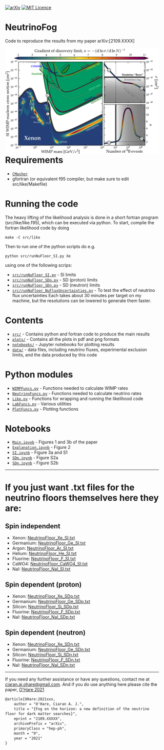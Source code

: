 [![arXiv](https://img.shields.io/badge/arXiv-2105.04565-B31B1B.svg)](https://arxiv.org/abs/2109.XXXX)
[![MIT Licence](https://badges.frapsoft.com/os/mit/mit.svg?v=103)](https://opensource.org/licenses/mit-license.php)

# NeutrinoFog
Code to reproduce the results from my paper arXiv:[2109.XXXX]

[<img align="right" src="plots/plots_png/NuFloorExplanation.png" height="350">](https://github.com/cajohare/NeutrinoFog/raw/master/plots/plots_png/NuFloorExplanation.png)

---

# Requirements
* [`CMasher`](https://cmasher.readthedocs.io/)
* gfortran (or equivalent f95 compiler, but make sure to edit src/like/Makefile)

# Running the code
The heavy lifting of the likelihood analysis is done in a short fortran program (src/like/like.f95), which can be executed via python. To start, compile the fortran likelihood code by doing
```
make -C src/like
```
Then to run one of the python scripts do e.g.
```
python src/runNuFloor_SI.py Xe
```
using one of the following scrips:
* [`src/runNuFloor_SI.py`](https://github.com/cajohare/NeutrinoFog/tree/main/src/runNuFloor_SI.py) - SI limits
* [`src/runNuFloor_SDp.py`](https://github.com/cajohare/NeutrinoFog/tree/main/src/runNuFloor_SDp.py) - SD (proton) limits
* [`src/runNuFloor_SDn.py`](https://github.com/cajohare/NeutrinoFog/tree/main/src/runNuFloor_SDn.py) - SD (neutron) limits
* [`src/runNuFloor_NuFluxUncertainties.py`](https://github.com/cajohare/NeutrinoFog/tree/main/src/runNuFloor_NuFluxUncertainties.py) - To test the effect of neutrino flux uncertainties
Each takes about 30 minutes per target on my machine, but the resolutions can be lowered to generate them faster.

# Contents
* [`src/`](https://github.com/cajohare/NeutrinoFog/tree/main/src) - Contains python and fortran code to produce the main results
* [`plots/`](https://github.com/cajohare/NeutrinoFog/tree/main/plots) - Contains all the plots in pdf and png formats
* [`notebooks/`](https://github.com/cajohare/NeutrinoFog/tree/main/notebooks) - Jupyter notebooks for plotting results
* [`data/`](https://github.com/cajohare/NeutrinoFog/tree/main/notebooks) - data files, including neutrino fluxes, experimental exclusion limits, and the data produced by this code

# Python modules
* [`WIMPFuncs.py`](https://github.com/cajohare/NeutrinoFog/blob/master/code/WIMPFuncs.py) - Functions needed to calculate WIMP rates
* [`NeutrinoFuncs.py`](https://github.com/cajohare/NeutrinoFog/blob/master/code/NeutrinoFuncs.py) - Functions needed to calculate neutrino rates
* [`Like.py`](https://github.com/cajohare/NeutrinoFog/blob/master/code/Like.py) - Functions for wrapping and running the likelihood code
* [`LabFuncs.py`](https://github.com/cajohare/NeutrinoFog/blob/master/code/LabFuncs.py) - Various utilities
* [`PlotFuncs.py`](https://github.com/cajohare/NeutrinoFog/blob/master/code/PlotFuncs.py) - Plotting functions

# Notebooks
* [`Main.ipynb`](https://github.com/cajohare/NeutrinoFog/blob/master/code/Main.ipynb) - Figures 1 and 3b of the paper
* [`Explanation.ipynb`](https://github.com/cajohare/NeutrinoFog/blob/master/code/Explanation.ipynb) - Figure 2
* [`SI.ipynb`](https://github.com/cajohare/NeutrinoFog/blob/master/code/SI.ipynb) - Figure 3a and S1
* [`SDp.ipynb`](https://github.com/cajohare/NeutrinoFog/blob/master/code/SDp.ipynb) - Figure S2a
* [`SDn.ipynb`](https://github.com/cajohare/NeutrinoFog/blob/master/code/SDn.ipynb) - Figure S2b

---

# If you just want .txt files for the neutrino floors themselves here they are:
## Spin independent
* Xenon: [NeutrinoFloor_Xe_SI.txt](https://github.com/cajohare/NeutrinoFog/raw/master/data/floors/NeutrinoFloor_Xe_SI.txt)
* Germanium: [NeutrinoFloor_Ge_SI.txt](https://github.com/cajohare/NeutrinoFog/raw/master/data/floors/NeutrinoFloor_Ge_SI.txt)
* Argon: [NeutrinoFloor_Ar_SI.txt](https://github.com/cajohare/NeutrinoFog/raw/master/data/floors/NeutrinoFloor_Ar_SI.txt)
* Helium: [NeutrinoFloor_He_SI.txt](https://github.com/cajohare/NeutrinoFog/raw/master/data/floors/NeutrinoFloor_He_SI.txt)
* Fluorine: [NeutrinoFloor_F_SI.txt](https://github.com/cajohare/NeutrinoFog/raw/master/data/floors/NeutrinoFloor_F_SI.txt)
* CaWO4: [NeutrinoFloor_CaWO4_SI.txt](https://github.com/cajohare/NeutrinoFog/raw/master/data/floors/NeutrinoFloor_CaWO4_SI.txt)
* NaI: [NeutrinoFloor_NaI_SI.txt](https://github.com/cajohare/NeutrinoFog/raw/master/data/floors/NeutrinoFloor_NaI_SI.txt)

## Spin dependent (proton)
* Xenon: [NeutrinoFloor_Xe_SDp.txt](https://github.com/cajohare/NeutrinoFog/raw/master/data/floors/NeutrinoFloor_Xe_SDp.txt)
* Germanium: [NeutrinoFloor_Ge_SDp.txt](https://github.com/cajohare/NeutrinoFog/raw/master/data/floors/NeutrinoFloor_Ge_SDp.txt)
* Silicon: [NeutrinoFloor_Si_SDp.txt](https://github.com/cajohare/NeutrinoFog/raw/master/data/floors/NeutrinoFloor_Si_SDp.txt)
* Fluorine: [NeutrinoFloor_F_SDp.txt](https://github.com/cajohare/NeutrinoFog/raw/master/data/floors/NeutrinoFloor_F_SDp.txt)
* NaI: [NeutrinoFloor_NaI_SDp.txt](https://github.com/cajohare/NeutrinoFog/raw/master/data/floors/NeutrinoFloor_NaI_SDp.txt)

## Spin dependent (neutron)
* Xenon: [NeutrinoFloor_Xe_SDn.txt](https://github.com/cajohare/NeutrinoFog/raw/master/data/floors/NeutrinoFloor_Xe_SDn.txt)
* Germanium: [NeutrinoFloor_Ge_SDn.txt](https://github.com/cajohare/NeutrinoFog/raw/master/data/floors/NeutrinoFloor_Ge_SDn.txt)
* Silicon: [NeutrinoFloor_Si_SDn.txt](https://github.com/cajohare/NeutrinoFog/raw/master/data/floors/NeutrinoFloor_Si_SDn.txt)
* Fluorine: [NeutrinoFloor_F_SDn.txt](https://github.com/cajohare/NeutrinoFog/raw/master/data/floors/NeutrinoFloor_F_SDn.txt)
* NaI: [NeutrinoFloor_NaI_SDn.txt](https://github.com/cajohare/NeutrinoFog/raw/master/data/floors/NeutrinoFloor_NaI_SDn.txt)

---

If you need any further assistance or have any questions, contact me at ciaran.aj.ohare@gmail.com. And if you do use anything here please cite the paper, [O'Hare 2021](https://arxiv.org/abs/2109.?????)
```
@article{OHare:2021xxx,
    author = "O'Hare, Ciaran A. J.",
    title = "{Fog on the horizon: a new definition of the neutrino floor for dark matter searches}",
    eprint = "2109.XXXXX",
    archivePrefix = "arXiv",
    primaryClass = "hep-ph",
    month = "9",
    year = "2021"
}
```
